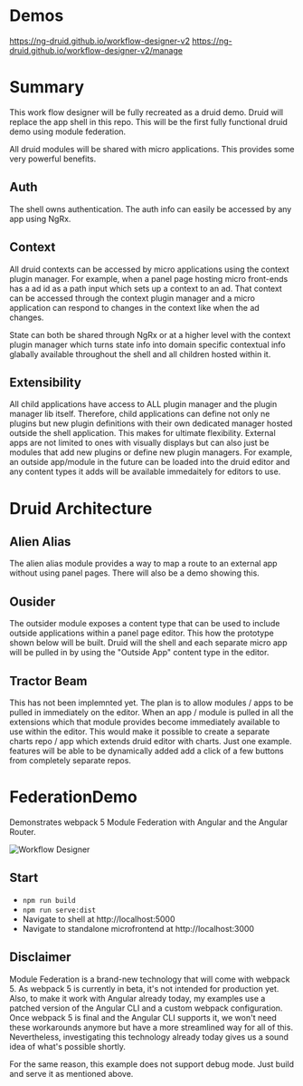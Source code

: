 # Demos

https://ng-druid.github.io/workflow-designer-v2
https://ng-druid.github.io/workflow-designer-v2/manage

# Summary

This work flow designer will be fully recreated as a druid demo. Druid will replace the app shell in this repo. This will be the first fully functional druid demo using module federation.

All druid modules will be shared with micro applications. This provides some very powerful benefits.

## Auth

The shell owns authentication. The auth info can easily be accessed by any app using NgRx.

## Context

All druid contexts can be accessed by micro applications using the context plugin manager. For example, when a panel page hosting micro front-ends has a ad id as a path input which sets up a context to an ad. That context can be accessed through the context plugin manager and a micro application can respond to changes in the context like when the ad changes.

State can both be shared through NgRx or at a higher level with the context plugin manager which turns state info into domain specific contextual info glabally available throughout the shell and all children hosted within it.

## Extensibility

All child applications have access to ALL plugin manager and the plugin manager lib itself. Therefore, child applications can define not only ne plugins but new plugin definitions with their own dedicated manager hosted outside the shell application. This makes for ultimate flexibility. External apps are not limited to ones with visually displays but can also just be modules that add new plugins or define new plugin managers. For example, an outside app/module in the future can be loaded into the druid editor and any content types it adds will be available immedaitely for editors to use.

# Druid Architecture

## Alien Alias

The alien alias module provides a way to map a route to an external app without using panel pages. There will also be a demo showing this.

## Ousider

The outsider module exposes a content type that can be used to include outside applications within a panel page editor. This how the prototype shown below will be built. Druid will the shell and each separate micro app will be pulled in by using the "Outside App" content type in the editor.

## Tractor Beam

This has not been implemnted yet. The plan is to allow modules / apps to be pulled in immediately on the editor. When an app / module is pulled in all the extensions which that module provides become immediately available to use within the editor. This would make it possible to create a separate charts repo / app which extends druid editor with charts. Just one example. features will be able to be dynamically added add a click of a few buttons from completely separate repos.

# FederationDemo

Demonstrates webpack 5 Module Federation with Angular and the Angular Router.

![Workflow Designer](./result.png)

## Start

- ``npm run build``
- ``npm run serve:dist``
- Navigate to shell at http://localhost:5000
- Navigate to standalone microfrontend at http://localhost:3000

## Disclaimer

Module Federation is a brand-new technology that will come with webpack 5. As webpack 5 is currently in beta, it's not intended for production yet. Also, to make it work with Angular already today, my examples use a patched version of the Angular CLI and a custom webpack configuration. Once webpack 5 is final and the Angular CLI supports it, we won't need these workarounds anymore but have a more streamlined way for all of this. Nevertheless, investigating this technology already today gives us a sound idea of what's possible shortly.

For the same reason, this example does not support debug mode. Just build and serve it as mentioned above.
